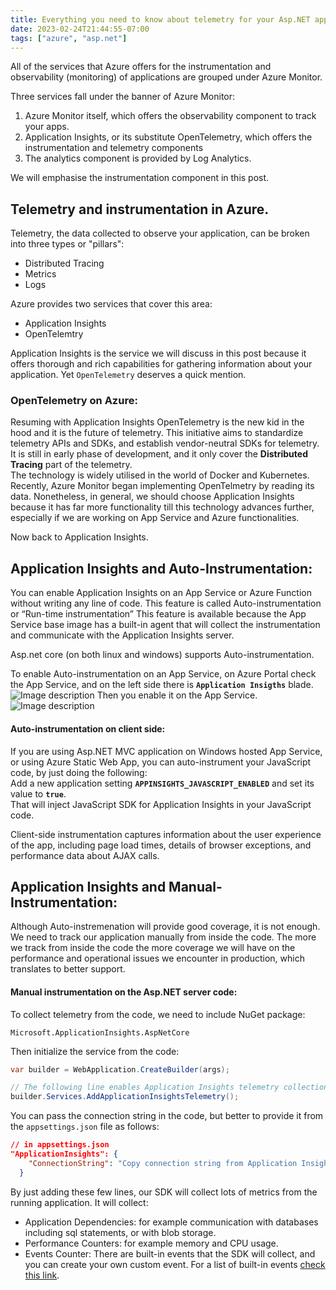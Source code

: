 ```yaml
---
title: Everything you need to know about telemetry for your Asp.NET application on Azure.
date: 2023-02-24T21:44:55-07:00
tags: ["azure", "asp.net"]
---
```

All of the services that Azure offers for the instrumentation and observability (monitoring) of applications are grouped under Azure Monitor.  

Three services fall under the banner of Azure Monitor:  
1. Azure Monitor itself, which offers the observability component to track your apps.
2. Application Insights, or its substitute OpenTelemetry, which offers the instrumentation and telemetry components
3. The analytics component is provided by Log Analytics.

We will emphasise the instrumentation component in this post.  

## Telemetry and instrumentation in Azure.
Telemetry, the data collected to observe your application, can be broken into three types or "pillars":  
* Distributed Tracing
* Metrics
* Logs
  

Azure provides two services that cover this area:  
* Application Insights
* OpenTelemtry

Application Insights is the service we will discuss in this post because it offers thorough and rich capabilities for gathering information about your application. Yet `OpenTelemetry` deserves a quick mention.

### OpenTelemetry on Azure:
Resuming with Application Insights
OpenTelemetry is the new kid in the hood and it is the future of telemetry. This initiative aims to standardize telemetry APIs and SDKs, and establish vendor-neutral SDKs for telemetry.  
It is still in early phase of development, and it only cover the **Distributed Tracing** part of the telemetry.   
The technology is widely utilised in the world of Docker and Kubernetes.  
Recently, Azure Monitor began implementing OpenTelmetry by reading its data. Nonetheless, in general, we should choose Application Insights because it has far more functionality till this technology advances further, especially if we are working on App Service and Azure functionalities.  

Now back to Application Insights.  

## Application Insights and Auto-Instrumentation:
You can enable Application Insights on an App Service or Azure Function without writing any line of code.
This feature is called Auto-instrumentation or “Run-time instrumentation”
This feature is available because the App Service base image has a built-in agent that will collect the instrumentation and communicate with the Application Insights server.

Asp.net core (on both linux and windows) supports Auto-instrumentation.

To enable Auto-instrumentation on an App Service, on Azure Portal check the App Service, and on the left side there is **`Application Insigths`** blade.  
![Image description](https://dev-to-uploads.s3.amazonaws.com/uploads/articles/eflexlh7m9gd41lkpwv1.png)
Then you enable it on the App Service.
![Image description](https://dev-to-uploads.s3.amazonaws.com/uploads/articles/opsn6eio4ylbu2w9pxfd.png)

#### Auto-instrumentation on client side:
If you are using Asp.NET MVC application on Windows hosted App Service, or using Azure Static Web App, you can auto-instrument your JavaScript code, by just doing the following:  
Add a new application setting **`APPINSIGHTS_JAVASCRIPT_ENABLED`** and set its value to **`true`**.  
That will inject JavaScript SDK for Application Insights in your JavaScript code.  
 
Client-side instrumentation captures information about the user experience of the app, including page load times, details of browser exceptions, and performance data about AJAX calls. 

## Application Insights and Manual-Instrumentation:
Although Auto-instremenation will provide good coverage, it is not enough.
We need to track our application manually from inside the code.
The more we track from inside the code the more coverage we will have on the performance and operational issues we encounter in production, which translates to better support.

#### Manual instrumentation on the Asp.NET server code:  
To collect telemetry from the code, we need to include NuGet package:  
```
Microsoft.ApplicationInsights.AspNetCore
```
Then initialize the service from the code:  

```csharp
var builder = WebApplication.CreateBuilder(args);

// The following line enables Application Insights telemetry collection.
builder.Services.AddApplicationInsightsTelemetry();
```

You can pass the connection string in the code, but better to provide it from the `appsettings.json` file as follows:

```json
// in appsettings.json
"ApplicationInsights": {
    "ConnectionString": "Copy connection string from Application Insights Resource Overview"
  }
```

By just adding these few lines, our SDK will collect lots of metrics from the running application. It will collect:  

* Application Dependencies: for example communication with databases including sql statements, or with blob storage.
* Performance Counters: for example memory and CPU usage.
* Events Counter: There are built-in events that the SDK will collect, and you can create your own custom event. For a list of built-in events [check this link](https://learn.microsoft.com/en-us/azure/azure-monitor/app/eventcounters).

